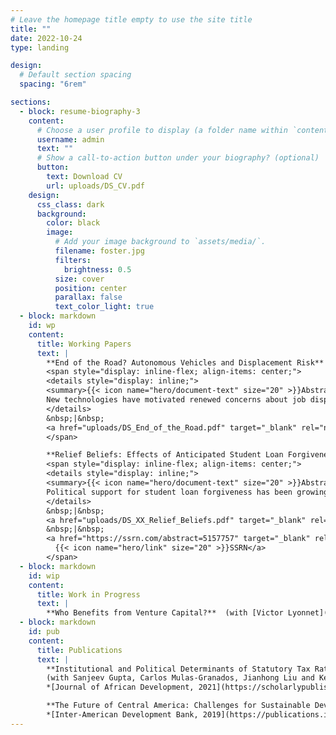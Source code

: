 ```yaml
---
# Leave the homepage title empty to use the site title
title: ""
date: 2022-10-24
type: landing

design:
  # Default section spacing
  spacing: "6rem"

sections:
  - block: resume-biography-3
    content:
      # Choose a user profile to display (a folder name within `content/authors/`)
      username: admin
      text: ""
      # Show a call-to-action button under your biography? (optional)
      button:
        text: Download CV
        url: uploads/DS_CV.pdf
    design:
      css_class: dark
      background:
        color: black
        image:
          # Add your image background to `assets/media/`.
          filename: foster.jpg
          filters:
            brightness: 0.5
          size: cover
          position: center
          parallax: false
          text_color_light: true
  - block: markdown
    id: wp
    content:
      title: Working Papers
      text: |
        **End of the Road? Autonomous Vehicles and Displacement Risk** (JMP)
        <span style="display: inline-flex; align-items: center;">
        <details style="display: inline;">
        <summary>{{< icon name="hero/document-text" size="20" >}}Abstract</summary>
        New technologies have motivated renewed concerns about job displacement. In this paper, I link workers' subjective displacement expectations to their direct and social exposure to a disruptive technology: autonomous vehicles (AVs). I find that commercial driver licensing and employment in truck driving fall disproportionately in more AV-exposed areas. The remaining drivers extend their work hours and reduce their participation in mortgage markets relative to less-exposed, neighboring drivers. Changes in household substance use are consistent with heightened automation-induced anxiety and revised beliefs about susceptibility to automation. The results indicate that perceived displacement risk affects households' labor supply, credit behavior, and health, all of which could inform welfare assessments and policy responses to automation.
        </details>
        &nbsp;|&nbsp;
        <a href="uploads/DS_End_of_the_Road.pdf" target="_blank" rel="noopener noreferrer">{{< icon name="hero/arrow-down-tray" size="20" >}}PDF</a>
        </span>

        **Relief Beliefs: Effects of Anticipated Student Loan Forgiveness** (with [Xuan Xie](https://sites.google.com/uw.edu/xuanxie/home))
        <span style="display: inline-flex; align-items: center;">
        <details style="display: inline;">
        <summary>{{< icon name="hero/document-text" size="20" >}}Abstract</summary>
        Political support for student loan forgiveness has been growing, particularly on the left, but evidence regarding its effects remains limited. We evaluate the immediate consumption response to President Biden's 2022 loan forgiveness announcement which promised debt relief of $10,000 to $20,000 for approximately 42 million borrowers. We find that retail stores located in counties with a 1% higher share of eligible student loan borrowers saw a persistent 0.1% increase in weekly sales. The positive spending response was absent in counties with high shares of delinquent households. Novel data on debt relief eligibility and applications suggest that student loan borrowers anticipated relief they ultimately did not receive.
        </details>
        &nbsp;|&nbsp;
        <a href="uploads/DS_XX_Relief_Beliefs.pdf" target="_blank" rel="noopener noreferrer">{{< icon name="hero/arrow-down-tray" size="20" >}}PDF</a>
        &nbsp;|&nbsp;
        <a href="https://ssrn.com/abstract=5157757" target="_blank" rel="noopener noreferrer">
          {{< icon name="hero/link" size="20" >}}SSRN</a>
        </span>
  - block: markdown
    id: wip
    content:
      title: Work in Progress
      text: |
        **Who Benefits from Venture Capital?**  (with [Victor Lyonnet](https://sites.google.com/site/victorlyonnet/) and [Léa Stern](https://leastern.com/))
  - block: markdown
    id: pub
    content:
      title: Publications
      text: |
        **Institutional and Political Determinants of Statutory Tax Rates: Empirical Evidence from Sub-Saharan Africa**  
        (with Sanjeev Gupta, Carlos Mulas-Granados, Jianhong Liu and Kelsey Ross)  
        *[Journal of African Development, 2021](https://scholarlypublishingcollective.org/psup/african-development/article-abstract/22/2/227/293262/Institutional-and-Political-Determinants-of)*

        **The Future of Central America: Challenges for Sustainable Development**  
        *[Inter-American Development Bank, 2019](https://publications.iadb.org/es/el-futuro-de-centroamerica-retos-para-un-desarrollo-sostenible)*
---
```

